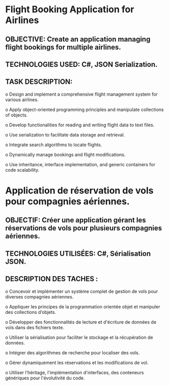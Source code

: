 # Flight Booking Application for Airlines
## OBJECTIVE: Create an application managing flight bookings for multiple airlines.
## TECHNOLOGIES USED: C#, JSON Serialization.
## TASK DESCRIPTION:
o Design and implement a comprehensive flight management system for various airlines. 

o Apply object-oriented programming principles and manipulate collections of objects. 

o Develop functionalities for reading and writing flight data to text files.

o Use serialization to facilitate data storage and retrieval. 

o Integrate search algorithms to locate flights. 

o Dynamically manage bookings and flight modifications. 

o Use inheritance, interface implementation, and generic containers for code scalability.




# Application de réservation de vols pour compagnies aériennes.
## OBJECTIF: Créer une application gérant les réservations de vols pour plusieurs compagnies aériennes.
## TECHNOLOGIES UTILISÉES: C#, Sérialisation JSON.
## DESCRIPTION DES TACHES :		 
o	Concevoir et implémenter un système complet de gestion de vols pour diverses compagnies aériennes.

o	Appliquer les principes de la programmation orientée objet et manipuler des collections d’objets.

o	Développer des fonctionnalités de lecture et d'écriture de données de vols dans des fichiers texte.

o	Utiliser la sérialisation pour faciliter le stockage et la récupération de données.

o	Intégrer des algorithmes de recherche pour localiser des vols.

o	Gérer dynamiquement les réservations et les modifications de vol. 

o	Utiliser l'héritage, l'implémentation d'interfaces, des conteneurs génériques pour l'évolutivité du code.
